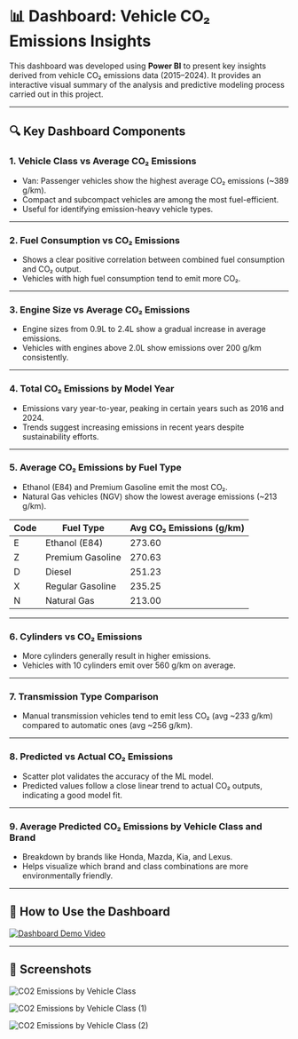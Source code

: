 # 📊 Dashboard: Vehicle CO₂ Emissions Insights

This dashboard was developed using **Power BI** to present key insights derived from vehicle CO₂ emissions data (2015–2024). It provides an interactive visual summary of the analysis and predictive modeling process carried out in this project.

---

## 🔍 Key Dashboard Components

### 1. **Vehicle Class vs Average CO₂ Emissions**
- Van: Passenger vehicles show the highest average CO₂ emissions (~389 g/km).
- Compact and subcompact vehicles are among the most fuel-efficient.
- Useful for identifying emission-heavy vehicle types.

---

### 2. **Fuel Consumption vs CO₂ Emissions**
- Shows a clear positive correlation between combined fuel consumption and CO₂ output.
- Vehicles with high fuel consumption tend to emit more CO₂.

---

### 3. **Engine Size vs Average CO₂ Emissions**
- Engine sizes from 0.9L to 2.4L show a gradual increase in average emissions.
- Vehicles with engines above 2.0L show emissions over 200 g/km consistently.

---

### 4. **Total CO₂ Emissions by Model Year**
- Emissions vary year-to-year, peaking in certain years such as 2016 and 2024.
- Trends suggest increasing emissions in recent years despite sustainability efforts.

---

### 5. **Average CO₂ Emissions by Fuel Type**
- Ethanol (E84) and Premium Gasoline emit the most CO₂.
- Natural Gas vehicles (NGV) show the lowest average emissions (~213 g/km).

| Code | Fuel Type        | Avg CO₂ Emissions (g/km) |
|------|------------------|---------------------------|
| E    | Ethanol (E84)    | 273.60                    |
| Z    | Premium Gasoline | 270.63                    |
| D    | Diesel           | 251.23                    |
| X    | Regular Gasoline | 235.25                    |
| N    | Natural Gas      | 213.00                    |

---

### 6. **Cylinders vs CO₂ Emissions**
- More cylinders generally result in higher emissions.
- Vehicles with 10 cylinders emit over 560 g/km on average.

---

### 7. **Transmission Type Comparison**
- Manual transmission vehicles tend to emit less CO₂ (avg ~233 g/km) compared to automatic ones (avg ~256 g/km).

---

### 8. **Predicted vs Actual CO₂ Emissions**
- Scatter plot validates the accuracy of the ML model.
- Predicted values follow a close linear trend to actual CO₂ outputs, indicating a good model fit.

---

### 9. **Average Predicted CO₂ Emissions by Vehicle Class and Brand**
- Breakdown by brands like Honda, Mazda, Kia, and Lexus.
- Helps visualize which brand and class combinations are more environmentally friendly.

---

## 📂 How to Use the Dashboard

[![Dashboard Demo Video](./dashboard/screenshots/video_thumbnail.png)](https://drive.google.com/file/d/1HM4pB_vNAFKSUTVr5-X3Oo2h0NpZRx3r/view?usp=sharing)

---

## 📸 Screenshots

![CO2 Emissions by Vehicle Class](./dashboard/screenshots/vehicle_class_emissions.jpg)

![CO2 Emissions by Vehicle Class (1)](./dashboard/screenshots/vehicle_class_emissions_1.jpg)

![CO2 Emissions by Vehicle Class (2)](./dashboard/screenshots/vehicle_class_emissions_2.jpg)

